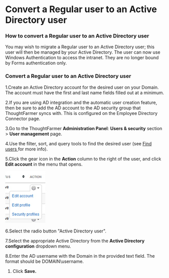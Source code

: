 # Convert a Regular user to an Active Directory user



### How to convert a Regular user to an Active Directory user

You may wish to migrate a Regular user to an Active Directory user; this user will then be managed by your Active Directory. The user can now use Windows Authentication to access the intranet. They are no longer bound by Forms authentication only.

### Convert a Regular user to an Active Directory user

1.Create an Active Directory account for the desired user on your Domain. The account must have the first and last name fields filled out at a minimum.

2.If you are using AD integration and the automatic user creation feature, then be sure to add the AD account to the AD security group that ThoughtFarmer syncs with. This is configured on the Employee Directory Connector page.

3.Go to the ThoughtFarmer **Administration Panel**: **Users & security** section &gt; **User management** page.

4.Use the filter, sort, and query tools to find the desired user \(see [Find users ](../find-users.md)for more info\).

5.Click the gear icon in the **Action** column to the right of the user, and click **Edit account** in the menu that opens.

![](../../../.gitbook/assets/1%20%28121%29.png)



6.Select the radio button "Active Directory user".

7.Select the appropriate Active Directory from the **Active Directory configuration** dropdown menu.

8.Enter the AD username with the Domain in the provided text field. The format should be DOMAIN\username.

1. Click **Save.**

